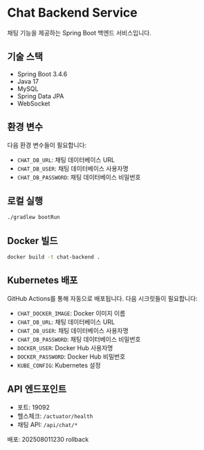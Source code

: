 # Chat Backend Service

채팅 기능을 제공하는 Spring Boot 백엔드 서비스입니다.

## 기술 스택

- Spring Boot 3.4.6
- Java 17
- MySQL
- Spring Data JPA
- WebSocket

## 환경 변수

다음 환경 변수들이 필요합니다:

- `CHAT_DB_URL`: 채팅 데이터베이스 URL
- `CHAT_DB_USER`: 채팅 데이터베이스 사용자명
- `CHAT_DB_PASSWORD`: 채팅 데이터베이스 비밀번호

## 로컬 실행

```bash
./gradlew bootRun
```

## Docker 빌드

```bash
docker build -t chat-backend .
```

## Kubernetes 배포

GitHub Actions를 통해 자동으로 배포됩니다. 다음 시크릿들이 필요합니다:

- `CHAT_DOCKER_IMAGE`: Docker 이미지 이름
- `CHAT_DB_URL`: 채팅 데이터베이스 URL
- `CHAT_DB_USER`: 채팅 데이터베이스 사용자명
- `CHAT_DB_PASSWORD`: 채팅 데이터베이스 비밀번호
- `DOCKER_USER`: Docker Hub 사용자명
- `DOCKER_PASSWORD`: Docker Hub 비밀번호
- `KUBE_CONFIG`: Kubernetes 설정

## API 엔드포인트

- 포트: 19092
- 헬스체크: `/actuator/health`
- 채팅 API: `/api/chat/*` 


배포: 202508011230 rollback